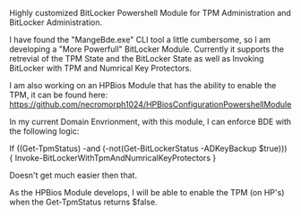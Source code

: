 Highly customized BitLocker Powershell Module for TPM Administration and BitLocker Administration.

I have found the "MangeBde.exe" CLI tool a little cumbersome, so I am developing a "More Powerfull" BitLocker Module.
Currently it supports the retrevial of the TPM State and the BitLocker State as well as Invoking BitLocker with TPM and Numrical Key Protectors.

I am also working on an HPBios Module that has the ability to enable the TPM, it can be found here:
https://github.com/necromorph1024/HPBiosConfigurationPowershellModule

In my current Domain Envrionment, with this module, I can enforce BDE with the following logic:

If ((Get-TpmStatus) -and (-not(Get-BitLockerStatus -ADKeyBackup $true)))
{
	Invoke-BitLockerWithTpmAndNumricalKeyProtectors
}

Doesn't get much easier then that.  

As the HPBios Module develops, I will be able to enable the TPM (on HP's) when the Get-TpmStatus returns $false.